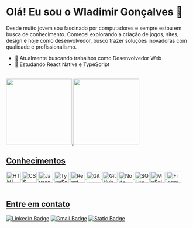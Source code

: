 # Olá! Eu sou o Wladimir Gonçalves 👋

Desde muito jovem sou fascinado por computadores e sempre estou em busca de conhecimento. Comecei explorando a criação de jogos, sites, design e hoje como desenvolvedor, busco trazer soluções inovadoras com qualidade e profissionalismo.

- 🔭 Atualmente buscando trabalhos como Desenvolvedor Web
- 🌱 Estudando React Native e TypeScript
<br>

<div>
  <a href="https://codewlad.vercel.app">
  <img height="180em" src="https://github-readme-stats.vercel.app/api?username=codewlad&show_icons=true&theme=dark&include_all_commits=true&count_private=true" />
  <img height="180em" src="https://github-readme-stats.vercel.app/api/top-langs/?username=codewlad&layout=compact&langs_count=16&theme=dark" />
</div>

## Conhecimentos

<div style="display: inline_block">
  <img align="center" height="30" width="40" alt="HTML" src="https://cdn.jsdelivr.net/gh/devicons/devicon/icons/html5/html5-original.svg" />
  <img align="center" height="30" width="40" alt="CSS" src="https://cdn.jsdelivr.net/gh/devicons/devicon/icons/css3/css3-original.svg" />
  <img align="center" height="30" width="40" alt="Javascript" src="https://cdn.jsdelivr.net/gh/devicons/devicon/icons/javascript/javascript-original.svg" />
  <img align="center" height="30" width="40" alt="TypeScript" src="https://cdn.jsdelivr.net/gh/devicons/devicon/icons/typescript/typescript-original.svg" />
  <img align="center" height="30" width="40" alt="React" src="https://cdn.jsdelivr.net/gh/devicons/devicon/icons/react/react-original.svg" />
  <img align="center" height="30" width="40" alt="Git" src="https://cdn.jsdelivr.net/gh/devicons/devicon/icons/git/git-original.svg" />
  <img align="center" height="30" width="40" alt="GitHub" src="https://cdn.jsdelivr.net/gh/devicons/devicon/icons/github/github-original.svg" />
  <img align="center" height="30" width="40" alt="Node" src="https://cdn.jsdelivr.net/gh/devicons/devicon/icons/nodejs/nodejs-original.svg" />
  <img align="center" height="30" width="40" alt="SQLite" src="https://cdn.jsdelivr.net/gh/devicons/devicon/icons/sqlite/sqlite-original.svg" />
  <img align="center" height="30" width="40" alt="MySql" src="https://cdn.jsdelivr.net/gh/devicons/devicon/icons/mysql/mysql-original.svg" />
  <img align="center" height="30" width="40" alt="Figma" src="https://cdn.jsdelivr.net/gh/devicons/devicon/icons/figma/figma-original.svg" />
</div><br>

## Entre em contato

<div>
  
  [![Linkedin Badge](https://img.shields.io/badge/LinkedIn-0077B5?logo=Linkedin&logoColor=white&link=https://www.linkedin.com/in/wladimir-gonçalves/)](https://www.linkedin.com/in/wladimir-gonçalves/)
  [![Gmail Badge](https://img.shields.io/badge/-codewlad@gmail.com-c14438?logo=Gmail&logoColor=white&link=mailto:codewlad@gmail.com)](mailto:codewlad@gmail.com)
  [![Static Badge](https://img.shields.io/badge/Portfolio-orange?link=https://codewlad.vercel.app/)](https://codewlad.vercel.app/)
</div>

